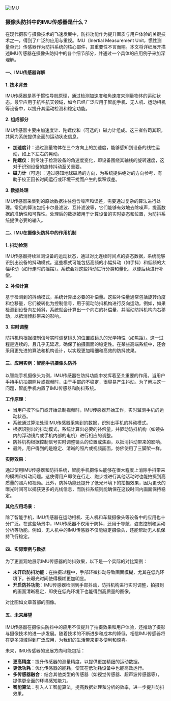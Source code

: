 ![IMU](Base/IMU/IMU.png)
### 摄像头防抖中的IMU传感器是什么？

在现代摄影与摄像技术的飞速发展中，防抖功能作为提升画质与用户体验的关键技术之一，得到了广泛的应用与重视。IMU（Inertial Measurement Unit，惯性测量单元）传感器作为防抖系统的核心部件，其重要性不言而喻。本文将详细展开描述IMU传感器在摄像头防抖中的各个细节部分，并通过一个具体的应用例子来加深理解。

#### 一、IMU传感器详解

**1. 技术背景**

IMU传感器是基于惯性导航原理，通过检测加速度和角速度来测量物体的运动状态。最早应用于航空航天领域，如今已经广泛应用于智能手机、无人机、运动相机等设备中，以提升其运动检测和稳定功能。

**2. 组成部分**

IMU传感器主要由加速度计、陀螺仪和（可选的）磁力计组成。这三者各司其职，共同为系统提供全面的运动状态信息。

- **加速度计**：通过测量物体在三个方向上的加速度，能够感知到设备的线性运动，如上下左右的晃动。
- **陀螺仪**：则专注于检测设备的角速度变化，即设备围绕其轴线的旋转速度，这对于识别设备的旋转抖动至关重要。
- **磁力计**（可选）：通过感知地球磁场的方向，为系统提供绝对的方向参考，有助于校正因长时间运行或环境干扰而产生的累积误差。

**3. 数据处理**

IMU传感器采集到的原始数据往往包含噪声和误差，需要通过复杂的算法进行处理。常见的算法包括卡尔曼滤波、互补滤波等，它们能够有效地去除噪声，提高数据的准确性和可靠性。处理后的数据被用于计算设备的实时姿态和位置，为防抖系统提供必要的输入。

#### 二、IMU在摄像头防抖中的作用机制

**1. 抖动检测**

IMU传感器持续监测设备的运动状态，通过对比连续时间点的姿态数据，系统能够识别出设备的抖动模式。这些模式可能包括高频的小幅抖动（如手抖）和低频的大幅移动（如行走时的摇摆）。系统会对这些抖动进行分类和量化，以便后续进行补偿。

**2. 补偿计算**

基于检测到的抖动模式，系统计算出必要的补偿量。这些补偿量通常包括旋转角度和位移量，它们被转化为控制信号，用于驱动防抖机构进行反向运动。例如，如果检测到设备向左倾斜，系统就会计算出一个向右的补偿量，并驱动防抖机构向右移动，以抵消倾斜带来的影响。

**3. 实时调整**

防抖机构根据控制信号实时调整镜头的位置或镜头的光学特性（如焦距）。这一过程是连续的，且几乎无延迟，确保了拍摄画面的稳定性。在某些高端系统中，还会采用更先进的算法和机构设计，以实现更加精细和高效的防抖效果。

#### 三、应用实例：智能手机摄像头防抖

以智能手机摄像头为例，IMU传感器在防抖功能中发挥着至关重要的作用。当用户手持手机拍摄照片或视频时，由于手部的不稳定，很容易产生抖动。为了解决这一问题，智能手机内置了IMU传感器和防抖系统。

**工作原理**：

- 当用户按下快门或开始录制视频时，IMU传感器开始工作，实时监测手机的运动状态。
- 系统通过算法处理IMU传感器采集到的数据，识别出手机的抖动模式。
- 根据识别出的抖动模式，系统计算出必要的补偿量，并驱动防抖机构（如镜头内的浮动镜片或手机内部的电机）进行相应的调整。
- 防抖机构根据控制信号实时调整镜头的位置或焦距，以抵消抖动带来的影响。
- 最终，用户得到的是稳定、清晰的照片或视频画面，仿佛使用了三脚架一样。

**实际效果**：

通过使用IMU传感器和防抖系统，智能手机摄像头能够在很大程度上消除手抖带来的模糊和抖动问题。这使得用户即使在行走、跑步或进行其他活动时也能拍摄到高质量的照片和视频。此外，防抖功能还提升了低光环境下的拍摄效果，因为更长的曝光时间可以捕获更多的光线信息，而防抖系统则能确保在这段时间内画面保持稳定。

**其他应用场景**：

除了智能手机，IMU传感器在运动相机、无人机和车载摄像头等设备中的应用也十分广泛。在这些场景中，IMU传感器不仅用于防抖，还用于导航、姿态控制和运动分析等功能。例如，无人机中的IMU传感器不仅能稳定摄像头，还能帮助无人机保持飞行稳定。

#### 四、实际案例与数据

为了更直观地展示IMU传感器的防抖效果，以下是一个实际的对比案例：

- **未开启防抖功能**：在拍摄过程中，手部轻微抖动导致画面模糊，尤其在低光环境下，长曝光时间使得模糊更加明显。
- **开启防抖功能**：IMU传感器检测到手部抖动，防抖机构进行实时调整，拍摄到的画面清晰稳定，即使在低光环境下也能得到高质量的图像。

对比图如文章首部的图像。

#### 五、未来展望

IMU传感器在摄像头防抖中的应用不仅提升了拍摄效果和用户体验，还推动了摄影与摄像技术的进一步发展。随着技术的不断进步和成本的降低，相信IMU传感器将在更多领域得到广泛应用，为我们的生活带来更多便利和惊喜。

未来，IMU传感器的发展方向可能包括：

- **更高精度**：提升传感器的测量精度，以提供更加精细的运动数据。
- **更低功耗**：优化传感器的能耗，使其在低功耗设备中也能高效运行。
- **多传感器融合**：结合其他类型的传感器（如视觉传感器、超声波传感器等），提供更全面的环境感知能力。
- **智能算法**：引入人工智能算法，提高数据处理和分析的效率，进一步提升防抖效果。
